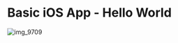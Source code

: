 # Basic iOS App - Hello World


![img_9709](https://user-images.githubusercontent.com/12286807/34249588-146e141e-e5ef-11e7-9b53-55a7b8633ea5.jpg)
